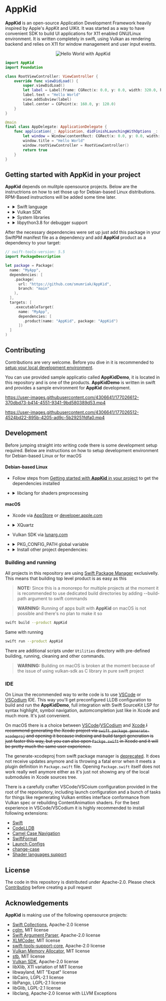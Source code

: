 # **AppKid**

**AppKid** is an open-source Application Development Framework heavily inspired by Apple's AppKit and UIKit. It was started as a way to have convenient SDK to build UI applications for X11 enabled GNU/Linux environment. It is written completely in swift, using Vulkan as rendering backend and relies on X11 for window management and user input events.

<p align="center">
	<img src="https://user-images.githubusercontent.com/4306641/177050935-93acbfca-3e1a-4e00-bdf2-fbbac5ad3ed9.png?raw=true" alt="Hello World with AppKid">
</p>

```swift
import AppKid
import Foundation

class RootViewController: ViewController {
    override func viewDidLoad() {
        super.viewDidLoad()
        let label = Label(frame: CGRect(x: 0.0, y: 0.0, width: 320.0, height: 44.0))
        label.text = "Hello World"
        view.addSubview(label)
        label.center = CGPoint(x: 160.0, y: 120.0)
    }
}

@main
final class AppDelegate: ApplicationDelegate {
    func application(_: Application, didFinishLaunchingWithOptions _: [Application.LaunchOptionsKey: Any]? = nil) -> Bool {
        let window = Window(contentRect: CGRect(x: 0.0, y: 0.0, width: 320.0, height: 240.0))
        window.title = "Hello World"
        window.rootViewController = RootViewController()
        return true
    }
}
```

## Getting started with **AppKid** in your project
**AppKid** depends on mulitple opensource projects. Below are the instructrions on how to set those up for Debian-based Linux distributions. RPM-Based instructions will be added some time later.

- <details>
	<summary>Swift language</summary>
	
	- Get tarball package from [swift.org](https://swift.org/getting-started/#installing-swift), unpack it to some system directory like `/opt/swift` and update global `$PATH` variable
		```bash
		sudo nano /etc/profile.d/10swift_path.sh
		```
		paste this
		```bash
		export PATH=/opt/swift/usr/bin:"${PATH}"`
		```
		where `/opt/swift` is a path to your swift toolchain
	
	- Alternatively install swiftlang package via [swiftlang builds](https://www.swiftlang.xyz/) (does not require extenting `$PATH` variable)
		```bash
		wget -qO - https://archive.swiftlang.xyz/install.sh | sudo bash
		sudo apt install swiftlang -y
		```
  </details>
- <details>
    <summary>Vulkan SDK</summary>

	LunarG is using deprecated apt-key to verify signature so this repo provides more modern and safe configuration via `SupportingFiles`
	```bash
    wget -qO - https://packages.lunarg.com/lunarg-signing-key-pub.asc | gpg --dearmor | sudo tee -a /usr/share/keyrings/lunarg-archive-keyring.gpg
	sudo wget -q https://raw.githubusercontent.com/smumriak/AppKid/main/SupportingFiles/lunarg-vulkan-focal.list -O /etc/apt/sources.list.d/lunarg-vulkan-focal.list
	sudo apt update
	sudo apt install vulkan-sdk -y
	```
  </details>
- <details>
	<summary>System libraries</summary>

	```bash
	sudo apt install -y \
		libx11-dev \
		libxi-dev \
		libwayland-dev \
		libcairo2-dev \
		libpango1.0-dev \
		libglib2.0-dev
	```
  </details>
- <details>
	<summary>libpython3.8 for debugger support</summary>

	> **NOTE:** If you have no intention of debugging Swift code you skip this step

	Swifts LLDB is built using libpython3.8. On modern system you will probably meet libpython3.9 or higher. Just make a symbolic link from new version to old version. Tho this is not ideal and will break with every major distribution update for you
	```bash
	cd /usr/lib/x86_64-linux-gnu
	sudo ln -sf libpython3.10.so libpython3.8.so.1.0
	```
	where `libpython3.10.so` is currently installed version and libpython3.8.so.1.0 is filename against which Swifts LLDB was built.
  </details>
After the necessary dependencies were set up just add this package in your SwiftPM manifest file as a dependency and add **AppKid** product as a dependency to your target:
```swift
// swift-tools-version: 5.5
import PackageDescription

let package = Package(
  name: "MyApp",
  dependencies: [
    .package(
	  url: "https://github.com/smumriak/AppKid", 
	  branch: "main"
	),
  ],
  targets: [
    .executableTarget(
      name: "MyApp",
      dependencies: [
        .product(name: "AppKid", package: "AppKid")
      ])
  ]
)
```

## **Contributing**
Contributions are very welcome. Before you dive in it is recommended to [setup your local development environment](#development).

You can use provided sample applicatio called **AppKidDemo**, it is located in this repository and is one of the products. **AppKidDemo** is written in swift and provides a sample environment for **AppKid** development. 

https://user-images.githubusercontent.com/4306641/177026612-370dbd73-b414-4551-9341-9bd580389d53.mp4

https://user-images.githubusercontent.com/4306641/177026512-4524bd22-895b-4205-ad9c-5b29251fdfa0.mp4

## Development
Before jumping straight into writing code there is some development setup required. Below are instructions on how to setup development environment for Debian-based Linux or for macOS
#### Debian-based Linux
- Follow steps from [Getting started with **AppKid** in your project](#getting-started-with-appkid-in-your-project) to get the dependencies installed
- <details>
	<summary>libclang for shaders preprocessing</summary>

	> **NOTE:** If you have no intention to modify internal **AppKid** shaders you can skip this step

	AppKid is using its own GLSL dialect for internal shaders. It is preprocessed via custom tool that is build on top of libclang.
	
	Install libclang itself
	```bash
	sudo apt install -y \
		libclang-12-dev 
	```
	Install provided package config file for libclang because llvm does not provide one:
	```bash
	sudo mkdir -p /usr/local/lib/pkgconfig
	sudo wget -q https://raw.githubusercontent.com/smumriak/AppKid/main/SupportingFiles/clang.pc -O /usr/local/lib/pkgconfig/clang.pc
	```
  </details>

#### **macOS**
- Xcode via [AppStore](https://apps.apple.com/us/app/xcode/id497799835) or [developer.apple.com](https://developer.apple.com/download/more/)
- <details>
    <summary>XQuartz</summary>
	
    ```bash
    brew install xquartz
    ```
	</details>
- Vulkan SDK via [lunarg.com](https://vulkan.lunarg.com/sdk/home#mac)
- <details>
    <summary>PKG_CONFIG_PATH global variable</summary>

	Update global `PKG_CONFIG_PATH` variable so command line tools would have proper pkg-config search path:
	```bash
	sudo nano /etc/profile
	````
	paste this:
	```bash
	export PKG_CONFIG_PATH="/opt/X11/lib/pkgconfig:/usr/local/lib/pkgconfig:/usr/local/lib:$PKG_CONFIG_PATH"
	```
    Add a launchctl agent that will update environment variables per user session so Xcode could find all the pkg-config files needed to properly build projects:
	```bash
	mkdir -p ~/Library/LaunchAgents
	curl -s https://raw.githubusercontent.com/smumriak/AppKid/main/SupportingFiles/environment.plist -o ~/Library/LaunchAgents/environment.plist
	launchctl load -w ~/Library/LaunchAgents/environment.plist
	```
	> **NOTE:** This file is not backed up by TimeMachine, so you probably want to extend this environment variable for command line tools in some other way

	</details>
- <details>
    <summary>Install other project dependencies:</summary>

	```bash
	brew install \
		pkg-config \
		cairo \
		glib \
		pango
	```
	</details>

### Building and running
All projects in this repository are using [Swift Package Manager](https://www.swift.org/package-manager/) exclusivelly. This means that building top level product is as easy as this
> **NOTE:** Since this is a monorepo for multiple projects at the moment it is recommended to use dedicated build directories by adding --build-path argument to swift commands

> **WARNING:** Running of apps built with **AppKid** on macOS is not possible and there's no plan to make it so

```bash
swift build --product AppKid
```
Same with running
```bash
swift run --product AppKid
```
There are additional scripts under `Utilities` directory with pre-defined building, running, cleaning and other commands.
> **WARNING:** Building on macOS is broken at the moment because of the issue of using vulkan-sdk as C library in pure swift project

### IDE
On Linux the recommended way to write code is to use [VSCode](https://code.visualstudio.com/) or [VSCodium](https://vscodium.com/) IDE. This way you'll get preconfigured LLDB configuration to build and run the **AppKidDemo**, full integration with Swift SourceKit LSP for syntax highlight, symbol navigation, automcompletion just like in Xcode and much more. It's just convenient.

On macOS there is a choice between [VSCode](https://code.visualstudio.com/)/[VSCodium](https://vscodium.com/) and [Xcode](https://developer.apple.com/xcode/).~~I recommend generating the Xcode project via `swift package generate-xcodeproj` and opening it because indexing and build target generation is just faster this way, but you can also open `Packge.swift` in Xcode and it will be pretty much the same user experience.~~

The generate-xcodeproj from swift package manager is [deprecated](https://forums.swift.org/t/rfc-deprecating-generate-xcodeproj/42159). It does not receive updates anymore and is throwing a fatal error when it meets a plugin definition in `Package.swift` file. Opening `Package.swift` itself does not work really well anymore either as it's just not showing any of the local submodules in Xcode sources tree. 

There is a carefully crafter VSCode/VSCoium configuration provided in the root of the reporisotory, including launch configuration and a bunch of tasks for things like regenerating Vulkan entities interface conformance from Vulkan spec or rebuilding ContentAnimation shaders. For the best experience in VSCode/VSCodium it is highly recommended to install following extensions: 
- [Swift](https://marketplace.visualstudio.com/items?itemName=sswg.swift-lang)
- [CodeLLDB](https://marketplace.visualstudio.com/items?itemName=vadimcn.vscode-lldb)
- [Camel Case Navigation](https://marketplace.visualstudio.com/items?itemName=maptz.camelcasenavigation)
- [SwiftFormat](https://marketplace.visualstudio.com/items?itemName=vknabel.vscode-swiftformat)
- [Launch Configs](https://marketplace.visualstudio.com/items?itemName=ArturoDent.launch-config)
- [change-case](https://marketplace.visualstudio.com/items?itemName=wmaurer.change-case)
- [Shader languages support](https://marketplace.visualstudio.com/items?itemName=slevesque.shader)

## License
The code in this repository is distributed under Apache-2.0. Please check [Contributing](#contributing) before creating a pull request

## Acknowledgements
**AppKid** is making use of the following opensource projects:
- [Swift Collections](https://github.com/mirror/libX11), Apache-2.0 license
- [cglm](https://github.com/recp/cglm), MIT license
- [Swift Argument Parser](https://github.com/apple/swift-argument-parser), Apache-2.0 license
- [XLMCoder](https://github.com/MaxDesiatov/XMLCoder.git), MIT license
- [swift-tools-support-core](https://github.com/apple/swift-tools-support-core), Apache-2.0 license
- [Vulkan Memory Allocator](https://github.com/GPUOpen-LibrariesAndSDKs/VulkanMemoryAllocator), MIT license
- [stb](https://github.com/nothings/stb), MIT license
- [Vulkan SDK](https://www.lunarg.com/vulkan-sdk/), Apache-2.0 license 
- libXlib, X11 variation of MIT license
- libwayland, MIT "Expat" license
- libCairo, LGPL-2.1 license
- libPango, LGPL-2.1 license
- libGlib, LGPL-2.1 license
- libclang, Apache-2.0 license with LLVM Exceptions

